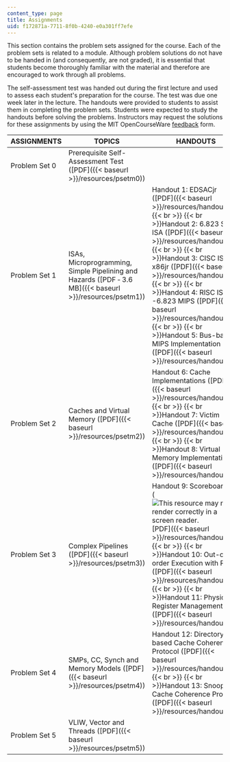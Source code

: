 ```yaml
---
content_type: page
title: Assignments
uid: f172871a-7711-8f0b-4240-e0a301ff7efe
---
```


This section contains the problem sets assigned for the course. Each of the problem sets is related to a module. Although problem solutions do not have to be handed in (and consequently, are not graded), it is essential that students become thoroughly familiar with the material and therefore are encouraged to work through all problems.

The self-assessment test was handed out during the first lecture and used to assess each student's preparation for the course. The test was due one week later in the lecture. The handouts were provided to students to assist them in completing the problem sets. Students were expected to study the handouts before solving the problems. Instructors may request the solutions for these assignments by using the MIT OpenCourseWare [feedback](/jsp/feedback.jsp?Referer=) form.

| ASSIGNMENTS | TOPICS | HANDOUTS |
| --- | --- | --- |
| Problem Set 0 | Prerequisite Self-Assessment Test ([PDF]({{< baseurl >}}/resources/psetm0)) | &nbsp; |
| Problem Set 1 | ISAs, Microprogramming, Simple Pipelining and Hazards ([PDF ‑ 3.6 MB]({{< baseurl >}}/resources/psetm1)) | Handout 1: EDSACjr ([PDF]({{< baseurl >}}/resources/handout1))  {{< br >}}  {{< br >}}Handout 2: 6.823 Stack ISA ([PDF]({{< baseurl >}}/resources/handout2))  {{< br >}}  {{< br >}}Handout 3: CISC ISA--x86jr ([PDF]({{< baseurl >}}/resources/handout3))  {{< br >}}  {{< br >}}Handout 4: RISC ISA--6.823 MIPS ([PDF]({{< baseurl >}}/resources/handout4))  {{< br >}}  {{< br >}}Handout 5: Bus-based MIPS Implementation ([PDF]({{< baseurl >}}/resources/handout5)) |
| Problem Set 2 | Caches and Virtual Memory ([PDF]({{< baseurl >}}/resources/psetm2)) | Handout 6: Cache Implementations ([PDF]({{< baseurl >}}/resources/handout6))  {{< br >}}  {{< br >}}Handout 7: Victim Cache ([PDF]({{< baseurl >}}/resources/handout7))  {{< br >}}  {{< br >}}Handout 8: Virtual Memory Implementation ([PDF]({{< baseurl >}}/resources/handout8)) |
| Problem Set 3 | Complex Pipelines ([PDF]({{< baseurl >}}/resources/psetm3)) | Handout 9: Scoreboarding (![This resource may not render correctly in a screen reader.](/images/inacessible.gif)[PDF]({{< baseurl >}}/resources/handout9))  {{< br >}}  {{< br >}}Handout 10: Out-of-order Execution with ROB ([PDF]({{< baseurl >}}/resources/handout10))  {{< br >}}  {{< br >}}Handout 11: Physical Register Management ([PDF]({{< baseurl >}}/resources/handout11)) |
| Problem Set 4 | SMPs, CC, Synch and Memory Models ([PDF]({{< baseurl >}}/resources/psetm4)) | Handout 12: Directory-based Cache Coherence Protocol ([PDF]({{< baseurl >}}/resources/handout12))  {{< br >}}  {{< br >}}Handout 13: Snoopy Cache Coherence Protocol ([PDF]({{< baseurl >}}/resources/handout13)) |
| Problem Set 5 | VLIW, Vector and Threads ([PDF]({{< baseurl >}}/resources/psetm5)) |